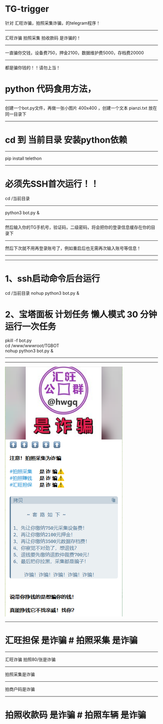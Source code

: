 # TG-trigger
针对 汇旺诈骗，拍照采集诈骗，的telegram程序！
****
汇旺诈骗 拍照采集 拍收款码 是诈骗的！
****
一直骗你交钱，设备费750，押金2100，数据维护费5000，存档费20000
****
都是骗你钱的！！请勿上当！



# python 代码食用方法，
****
创建一个bot.py文件，再做一张小图片 400x400 ，创建一个文本 pianzi.txt 放在同一目录下
****

# cd 到 当前目录 安装python依赖
****
pip install telethon
****


# 必须先SSH首次运行！！
cd /当前目录
****
python3 bot.py &
****
然后输入你的TG手机号，验证码，二级密码，将会把你的登录信息缓存在你的目录下
****
然后下次就不用再登录账号了，例如重启后也无需再次输入账号等信息！
****
****

# 1、ssh启动命令后台运行
cd /当前目录
nohup python3 bot.py &


# 2、宝塔面板 计划任务 懒人模式 30 分钟运行一次任务
pkill -f bot.py  
cd /www/wwwroot/TGBOT  
nohup python3 bot.py &  

****
****

![image](https://github.com/5yfx/TG-trigger/blob/main/IMG/%E7%A4%BA%E4%BE%8B.png)

****

# 汇旺担保 是诈骗   # 拍照采集 是诈骗
****
汇旺诈骗 拍照80/张是诈骗
****
拍照采集是诈骗
****
拍商户码是诈骗
****
# 拍照收款码 是诈骗  # 拍照车辆 是诈骗
